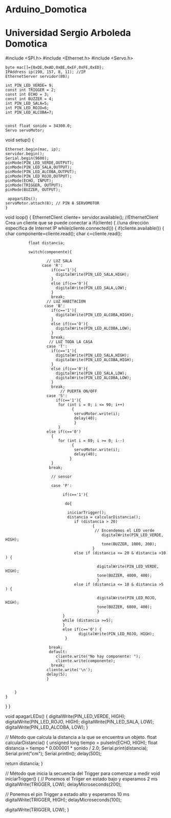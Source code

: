 # Arduino_Domotica
# Universidad Sergio Arboleda Domotica
#include <SPI.h> 
#include <Ethernet.h>
#include <Servo.h>

    byte mac[]={0xDE,0xAD,0xBE,0xEF,0xFE,0xED}; 
    IPAddress ip(190, 157, 8, 11); //IP 
    EthernetServer servidor(80); 
        
    int PIN_LED_VERDE= 9;
    const int TRIGGER = 2;
    const int ECHO = 3;
    const int BUZZER = 4;
    int PIN_LED_SALA=5;
    int PIN_LED_ROJO=6;
    int PIN_LED_ALCOBA=7;
  
         
    const float sonido = 34300.0;
    Servo servoMotor;

void setup() {
    
    Ethernet.begin(mac, ip); 
    servidor.begin(); 
    Serial.begin(9600);
    pinMode(PIN_LED_VERDE,OUTPUT);
    pinMode(PIN_LED_SALA,OUTPUT);
    pinMode(PIN_LED_ALCOBA,OUTPUT);
    pinMode(PIN_LED_ROJO,OUTPUT);
    pinMode(ECHO, INPUT);
    pinMode(TRIGGER, OUTPUT);
    pinMode(BUZZER, OUTPUT);

     apagarLEDs();         
    servoMotor.attach(8); // PIN 8 SERVOMOTOR 
    }
    
void loop() {
    EthernetClient cliente= servidor.available(); //EthernetClient Crea un cliente que se puede conectar a 
      if(cliente) {                                                       //una dirección específica de Internet IP
        while(cliente.connected()) {
          if(cliente.available()) {
              char componente=cliente.read();
              char c=cliente.read();  

              float distancia;
             
              switch(componente){

                      // LUZ SALA
                    case 'R':
                        if(c=='1'){
                          digitalWrite(PIN_LED_SALA,HIGH);
                        }
                        else if(c=='0'){
                          digitalWrite(PIN_LED_SALA,LOW);
                        }
                        break;
                      // LUZ HABITACION
                     case 'B':
                        if(c=='1'){
                          digitalWrite(PIN_LED_ALCOBA,HIGH);
                        }
                        else if(c=='0'){
                          digitalWrite(PIN_LED_ALCOBA,LOW);
                        }
                        break;
                       // LUZ TODA LA CASA
                      case 'T':
                        if(c=='1'){
                          digitalWrite(PIN_LED_SALA,HIGH);
                          digitalWrite(PIN_LED_ALCOBA,HIGH);
                        }
                        else if(c=='0'){
                          digitalWrite(PIN_LED_SALA,LOW);
                          digitalWrite(PIN_LED_ALCOBA,LOW);
                        }
                        break;
                            // PUERTA ON/OFF
                      case 'S':
                          if(c=='1'){
                           for (int i = 0; i <= 90; i++)
                                 {
                                  servoMotor.write(i);
                                  delay(40);                                           
                                  }
                           }
                      else if(c=='0')
                        {
                           for (int i = 89; i >= 0; i--)
                                 {
                                  servoMotor.write(i);
                                  delay(40);
                                }
                        }
                       break;

                        // sensor

                        case 'P':

                             if(c=='1'){

                              do{
                             
                               iniciarTrigger(); 
                               distancia = calcularDistancia();                                       
                                  if (distancia > 20)
                                          {
                                           // Encendemos el LED verde
                                              digitalWrite(PIN_LED_VERDE, HIGH);
                                              tone(BUZZER, 1000, 200);
                                          }
                                  else if (distancia <= 20 & distancia >10 ) {
        
                                            digitalWrite(PIN_LED_VERDE, HIGH);
                                            tone(BUZZER, 4000, 400);
                                            }
                                  else if (distancia <= 10 & distancia >5 ) {
        
                                            digitalWrite(PIN_LED_ROJO, HIGH);
                                            tone(BUZZER, 6000, 400);
                                            }
                             }
                             while (distancia >=5);
                             }
                             else if(c=='0') {
                                    digitalWrite(PIN_LED_ROJO, HIGH);
                              }
                            
                       break;
                       default:
                          cliente.write("No hay componente: ");
                          cliente.write(componente);
                        break;  
                      cliente.write('\n');
                      delay(5);                    
                      }

                     
        }
    }
   }
      }


 void apagarLEDs()
{
  digitalWrite(PIN_LED_VERDE, HIGH);
  digitalWrite(PIN_LED_ROJO, HIGH);
  digitalWrite(PIN_LED_SALA, LOW);
  digitalWrite(PIN_LED_ALCOBA, LOW);
}


 
// Método que calcula la distancia a la que se encuentra un objeto.
float calcularDistancia()
{
  unsigned long tiempo = pulseIn(ECHO, HIGH);
  float distancia = tiempo * 0.000001 * sonido / 2.0;
  Serial.print(distancia);
  Serial.print("cm");
  Serial.println();
  delay(500);
 
  return distancia;
}
 
// Método que inicia la secuencia del Trigger para comenzar a medir
void iniciarTrigger()
{
  // Ponemos el Triiger en estado bajo y esperamos 2 ms
  digitalWrite(TRIGGER, LOW);
  delayMicroseconds(200);
 
  // Ponemos el pin Trigger a estado alto y esperamos 10 ms
  digitalWrite(TRIGGER, HIGH);
  delayMicroseconds(100);

  digitalWrite(TRIGGER, LOW);
}

